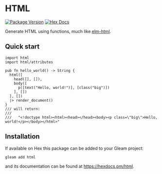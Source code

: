 # HTML

[![Package Version](https://img.shields.io/hexpm/v/html)](https://hex.pm/packages/html)
[![Hex Docs](https://img.shields.io/badge/hex-docs-ffaff3)](https://hexdocs.pm/html/)

Generate HTML using functions, much like [elm-html](https://package.elm-lang.org/packages/elm/html/1.0.0/).

## Quick start

```gleam
import html
import html/attributes

pub fn hello_world() -> String {
  html([
    head([], []),
    body([
      p([text("Hello, world!")], [class("big")])
    ], [])
  ], [])
  |> render_document()
}
/// will return:
///
///   "<!doctype html><html><head></head><body><p class=\"big\">Hello, world!</p></body></html>"
```

## Installation

If available on Hex this package can be added to your Gleam project:

```sh
gleam add html
```

and its documentation can be found at <https://hexdocs.pm/html>.
